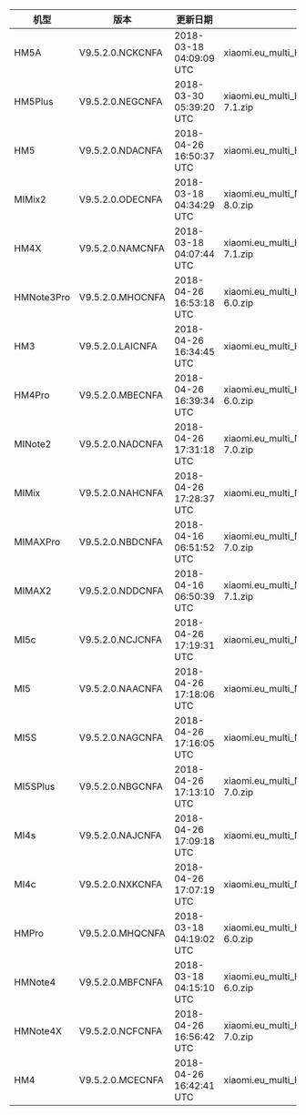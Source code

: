 | 机型 | 版本 | 更新日期 | 文件名 | 大小 | 下载链接 |
| ---- | ---- | ---- | ---- | ---- | ---- |
| HM5A | V9.5.2.0.NCKCNFA | 2018-03-18 04:09:09 UTC | xiaomi.eu_multi_HM5A_V9.5.2.0.NCKCNFA_v9-7.1.zip | 1.2 GB | [SourceForge](https://sourceforge.net/projects/xiaomi-eu-multilang-miui-roms/files/xiaomi.eu/MIUI-STABLE-RELEASES/MIUIv9.5/xiaomi.eu_multi_HM5A_V9.5.2.0.NCKCNFA_v9-7.1.zip/download) |
| HM5Plus | V9.5.2.0.NEGCNFA | 2018-03-30 05:39:20 UTC | xiaomi.eu_multi_HM5Plus_V9.5.2.0.NEGCNFA_v9-7.1.zip | 1.3 GB | [SourceForge](https://sourceforge.net/projects/xiaomi-eu-multilang-miui-roms/files/xiaomi.eu/MIUI-STABLE-RELEASES/MIUIv9.5/xiaomi.eu_multi_HM5Plus_V9.5.2.0.NEGCNFA_v9-7.1.zip/download) |
| HM5 | V9.5.2.0.NDACNFA | 2018-04-26 16:50:37 UTC | xiaomi.eu_multi_HM5_V9.5.2.0.NDACNFA_v9-7.1.zip | 1.2 GB | [SourceForge](https://sourceforge.net/projects/xiaomi-eu-multilang-miui-roms/files/xiaomi.eu/MIUI-STABLE-RELEASES/MIUIv9.5/xiaomi.eu_multi_HM5_V9.5.2.0.NDACNFA_v9-7.1.zip/download) |
| MIMix2 | V9.5.2.0.ODECNFA | 2018-03-18 04:34:29 UTC | xiaomi.eu_multi_MIMix2_V9.5.2.0.ODECNFA_v9-8.0.zip | 1.4 GB | [SourceForge](https://sourceforge.net/projects/xiaomi-eu-multilang-miui-roms/files/xiaomi.eu/MIUI-STABLE-RELEASES/MIUIv9.5/xiaomi.eu_multi_MIMix2_V9.5.2.0.ODECNFA_v9-8.0.zip/download) |
| HM4X | V9.5.2.0.NAMCNFA | 2018-03-18 04:07:44 UTC | xiaomi.eu_multi_HM4X_V9.5.2.0.NAMCNFA_v9-7.1.zip | 1.2 GB | [SourceForge](https://sourceforge.net/projects/xiaomi-eu-multilang-miui-roms/files/xiaomi.eu/MIUI-STABLE-RELEASES/MIUIv9.5/xiaomi.eu_multi_HM4X_V9.5.2.0.NAMCNFA_v9-7.1.zip/download) |
| HMNote3Pro | V9.5.2.0.MHOCNFA | 2018-04-26 16:53:18 UTC | xiaomi.eu_multi_HMNote3Pro_V9.5.2.0.MHOCNFA_v9-6.0.zip | 1.0 GB | [SourceForge](https://sourceforge.net/projects/xiaomi-eu-multilang-miui-roms/files/xiaomi.eu/MIUI-STABLE-RELEASES/MIUIv9.5/xiaomi.eu_multi_HMNote3Pro_V9.5.2.0.MHOCNFA_v9-6.0.zip/download) |
| HM3 | V9.5.2.0.LAICNFA | 2018-04-26 16:34:45 UTC | xiaomi.eu_multi_HM3_V9.5.2.0.LAICNFA_v9-5.1.zip | 962.8 MB | [SourceForge](https://sourceforge.net/projects/xiaomi-eu-multilang-miui-roms/files/xiaomi.eu/MIUI-STABLE-RELEASES/MIUIv9.5/xiaomi.eu_multi_HM3_V9.5.2.0.LAICNFA_v9-5.1.zip/download) |
| HM4Pro | V9.5.2.0.MBECNFA | 2018-04-26 16:39:34 UTC | xiaomi.eu_multi_HM4Pro_V9.5.2.0.MBECNFA_v9-6.0.zip | 1.1 GB | [SourceForge](https://sourceforge.net/projects/xiaomi-eu-multilang-miui-roms/files/xiaomi.eu/MIUI-STABLE-RELEASES/MIUIv9.5/xiaomi.eu_multi_HM4Pro_V9.5.2.0.MBECNFA_v9-6.0.zip/download) |
| MINote2 | V9.5.2.0.NADCNFA | 2018-04-26 17:31:18 UTC | xiaomi.eu_multi_MINote2_V9.5.2.0.NADCNFA_v9-7.0.zip | 1.3 GB | [SourceForge](https://sourceforge.net/projects/xiaomi-eu-multilang-miui-roms/files/xiaomi.eu/MIUI-STABLE-RELEASES/MIUIv9.5/xiaomi.eu_multi_MINote2_V9.5.2.0.NADCNFA_v9-7.0.zip/download) |
| MIMix | V9.5.2.0.NAHCNFA | 2018-04-26 17:28:37 UTC | xiaomi.eu_multi_MIMix_V9.5.2.0.NAHCNFA_v9-7.0.zip | 1.2 GB | [SourceForge](https://sourceforge.net/projects/xiaomi-eu-multilang-miui-roms/files/xiaomi.eu/MIUI-STABLE-RELEASES/MIUIv9.5/xiaomi.eu_multi_MIMix_V9.5.2.0.NAHCNFA_v9-7.0.zip/download) |
| MIMAXPro | V9.5.2.0.NBDCNFA | 2018-04-16 06:51:52 UTC | xiaomi.eu_multi_MIMAXPro_V9.5.2.0.NBDCNFA_v9-7.0.zip | 1.1 GB | [SourceForge](https://sourceforge.net/projects/xiaomi-eu-multilang-miui-roms/files/xiaomi.eu/MIUI-STABLE-RELEASES/MIUIv9.5/xiaomi.eu_multi_MIMAXPro_V9.5.2.0.NBDCNFA_v9-7.0.zip/download) |
| MIMAX2 | V9.5.2.0.NDDCNFA | 2018-04-16 06:50:39 UTC | xiaomi.eu_multi_MIMAX2_V9.5.2.0.NDDCNFA_v9-7.1.zip | 1.2 GB | [SourceForge](https://sourceforge.net/projects/xiaomi-eu-multilang-miui-roms/files/xiaomi.eu/MIUI-STABLE-RELEASES/MIUIv9.5/xiaomi.eu_multi_MIMAX2_V9.5.2.0.NDDCNFA_v9-7.1.zip/download) |
| MI5c | V9.5.2.0.NCJCNFA | 2018-04-26 17:19:31 UTC | xiaomi.eu_multi_MI5c_V9.5.2.0.NCJCNFA_v9-7.1.zip | 997.2 MB | [SourceForge](https://sourceforge.net/projects/xiaomi-eu-multilang-miui-roms/files/xiaomi.eu/MIUI-STABLE-RELEASES/MIUIv9.5/xiaomi.eu_multi_MI5c_V9.5.2.0.NCJCNFA_v9-7.1.zip/download) |
| MI5 | V9.5.2.0.NAACNFA | 2018-04-26 17:18:06 UTC | xiaomi.eu_multi_MI5_V9.5.2.0.NAACNFA_v9-7.0.zip | 1.2 GB | [SourceForge](https://sourceforge.net/projects/xiaomi-eu-multilang-miui-roms/files/xiaomi.eu/MIUI-STABLE-RELEASES/MIUIv9.5/xiaomi.eu_multi_MI5_V9.5.2.0.NAACNFA_v9-7.0.zip/download) |
| MI5S | V9.5.2.0.NAGCNFA | 2018-04-26 17:16:05 UTC | xiaomi.eu_multi_MI5S_V9.5.2.0.NAGCNFA_v9-7.0.zip | 1.2 GB | [SourceForge](https://sourceforge.net/projects/xiaomi-eu-multilang-miui-roms/files/xiaomi.eu/MIUI-STABLE-RELEASES/MIUIv9.5/xiaomi.eu_multi_MI5S_V9.5.2.0.NAGCNFA_v9-7.0.zip/download) |
| MI5SPlus | V9.5.2.0.NBGCNFA | 2018-04-26 17:13:10 UTC | xiaomi.eu_multi_MI5SPlus_V9.5.2.0.NBGCNFA_v9-7.0.zip | 1.2 GB | [SourceForge](https://sourceforge.net/projects/xiaomi-eu-multilang-miui-roms/files/xiaomi.eu/MIUI-STABLE-RELEASES/MIUIv9.5/xiaomi.eu_multi_MI5SPlus_V9.5.2.0.NBGCNFA_v9-7.0.zip/download) |
| MI4s | V9.5.2.0.NAJCNFA | 2018-04-26 17:09:18 UTC | xiaomi.eu_multi_MI4s_V9.5.2.0.NAJCNFA_v9-7.0.zip | 1.0 GB | [SourceForge](https://sourceforge.net/projects/xiaomi-eu-multilang-miui-roms/files/xiaomi.eu/MIUI-STABLE-RELEASES/MIUIv9.5/xiaomi.eu_multi_MI4s_V9.5.2.0.NAJCNFA_v9-7.0.zip/download) |
| MI4c | V9.5.2.0.NXKCNFA | 2018-04-26 17:07:19 UTC | xiaomi.eu_multi_MI4c_V9.5.2.0.NXKCNFA_v9-7.0.zip | 1.0 GB | [SourceForge](https://sourceforge.net/projects/xiaomi-eu-multilang-miui-roms/files/xiaomi.eu/MIUI-STABLE-RELEASES/MIUIv9.5/xiaomi.eu_multi_MI4c_V9.5.2.0.NXKCNFA_v9-7.0.zip/download) |
| HMPro | V9.5.2.0.MHQCNFA | 2018-03-18 04:19:02 UTC | xiaomi.eu_multi_HMPro_V9.5.2.0.MHQCNFA_v9-6.0.zip | 1.0 GB | [SourceForge](https://sourceforge.net/projects/xiaomi-eu-multilang-miui-roms/files/xiaomi.eu/MIUI-STABLE-RELEASES/MIUIv9.5/xiaomi.eu_multi_HMPro_V9.5.2.0.MHQCNFA_v9-6.0.zip/download) |
| HMNote4 | V9.5.2.0.MBFCNFA | 2018-03-18 04:15:10 UTC | xiaomi.eu_multi_HMNote4_V9.5.2.0.MBFCNFA_v9-6.0.zip | 1.0 GB | [SourceForge](https://sourceforge.net/projects/xiaomi-eu-multilang-miui-roms/files/xiaomi.eu/MIUI-STABLE-RELEASES/MIUIv9.5/xiaomi.eu_multi_HMNote4_V9.5.2.0.MBFCNFA_v9-6.0.zip/download) |
| HMNote4X | V9.5.2.0.NCFCNFA | 2018-04-26 16:56:42 UTC | xiaomi.eu_multi_HMNote4X_V9.5.2.0.NCFCNFA_v9-7.0.zip | 1.2 GB | [SourceForge](https://sourceforge.net/projects/xiaomi-eu-multilang-miui-roms/files/xiaomi.eu/MIUI-STABLE-RELEASES/MIUIv9.5/xiaomi.eu_multi_HMNote4X_V9.5.2.0.NCFCNFA_v9-7.0.zip/download) |
| HM4 | V9.5.2.0.MCECNFA | 2018-04-26 16:42:41 UTC | xiaomi.eu_multi_HM4_V9.5.2.0.MCECNFA_v9-6.0.zip | 1.1 GB | [SourceForge](https://sourceforge.net/projects/xiaomi-eu-multilang-miui-roms/files/xiaomi.eu/MIUI-STABLE-RELEASES/MIUIv9.5/xiaomi.eu_multi_HM4_V9.5.2.0.MCECNFA_v9-6.0.zip/download) |

